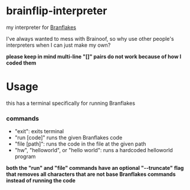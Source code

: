 # brainflip-interpreter
my interpreter for [Branflakes](https://en.wikipedia.org/wiki/brainfuck)

I've always wanted to mess with Brainoof, so why use other people's interpreters when I can just make my own?

**please keep in mind multi-line "[]" pairs do not work because of how I coded them**

# Usage
this has a terminal specifically for running Branflakes
### commands
* "exit": exits terminal
* "run [code]" runs the given Branflakes code
* "file [path]": runs the code in the file at the given path
* "hw", "helloworld", or "hello world": runs a hardcoded helloworld program

**both the "run" and "file" commands have an optional "--truncate" flag that removes all characters that are not base Branflakes commands instead of running the code**